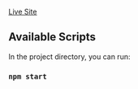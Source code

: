 [Live Site](https://github.com/facebook/create-react-app)

## Available Scripts

In the project directory, you can run:

### `npm start`



